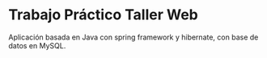 # Trabajo Práctico Taller Web

Aplicación basada en Java con spring framework y hibernate, con base de datos en MySQL.
